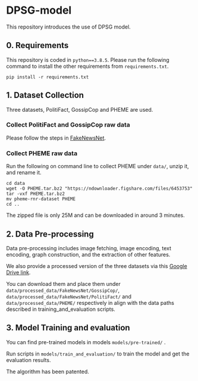 # DPSG-model
This repository introduces the use of DPSG model.


## 0. Requirements
This repository is coded in `python==3.8.5`.
Please run the following command to install the other requirements from `requirements.txt`.
```
pip install -r requirements.txt
```

## 1. Dataset Collection
Three datasets, PolitiFact, GossipCop and PHEME are used. 

### Collect PolitiFact and GossipCop raw data
Please follow the steps in [FakeNewsNet](https://github.com/KaiDMML/FakeNewsNet).
### Collect PHEME raw data
Run the following on command line to collect PHEME under `data/`, unzip it, and rename it.
```
cd data
wget -O PHEME.tar.bz2 "https://ndownloader.figshare.com/files/6453753"
tar -vxf PHEME.tar.bz2
mv pheme-rnr-dataset PHEME
cd ..
```
The zipped file is only 25M and can be downloaded in around 3 minutes.

## 2. Data Pre-processing
Data pre-processing includes image fetching, image encoding, text encoding, graph construction, and the extraction of other features.

We also provide a processed version of the three datasets via this [Google Drive link](https://drive.google.com/drive/my-drive).

You can download them and place them under `data/processed_data/FakeNewsNet/GossipCop/`, `data/processed_data/FakeNewsNet/PolitiFact/` and `data/processed_data/PHEME/` respectively in align with the data paths described in training_and_evaluation scripts.

## 3. Model Training and evaluation
You can find pre-trained models in models `models/pre-trained/` .

Run scripts in `models/train_and_evaluation/` to train the model and get the evaluation results. 

The algorithm has been patented.
